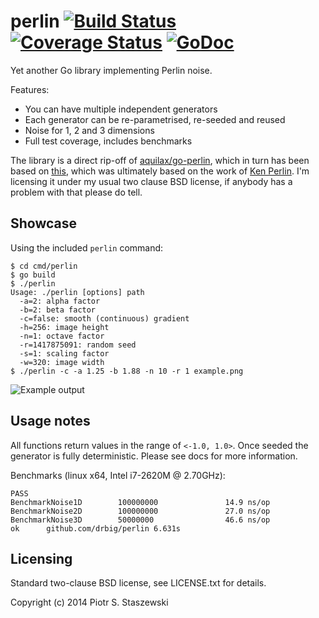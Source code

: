 # perlin [![Build Status](https://travis-ci.org/drbig/perlin.svg?branch=master)](https://travis-ci.org/drbig/perlin) [![Coverage Status](https://img.shields.io/coveralls/drbig/perlin.svg)](https://coveralls.io/r/drbig/perlin?branch=master) [![GoDoc](https://godoc.org/github.com/drbig/perlin?status.svg)](http://godoc.org/github.com/drbig/perlin)

Yet another Go library implementing Perlin noise.

Features:

- You can have multiple independent generators
- Each generator can be re-parametrised, re-seeded and reused
- Noise for 1, 2 and 3 dimensions
- Full test coverage, includes benchmarks

The library is a direct rip-off of [aquilax/go-perlin](https://github.com/aquilax/go-perlin), which in turn has been based on [this](https://git.gnome.org/browse/gegl/tree/operations/common/perlin), which was ultimately based on the work of [Ken Perlin](http://en.wikipedia.org/wiki/Ken_Perlin). I'm licensing it under my usual two clause BSD license, if anybody has a problem with that please do tell.

## Showcase

Using the included `perlin` command:

    $ cd cmd/perlin
    $ go build
    $ ./perlin
    Usage: ./perlin [options] path
      -a=2: alpha factor
      -b=2: beta factor
      -c=false: smooth (continuous) gradient
      -h=256: image height
      -n=1: octave factor
      -r=1417875091: random seed
      -s=1: scaling factor
      -w=320: image width
    $ ./perlin -c -a 1.25 -b 1.88 -n 10 -r 1 example.png

![Example output](https://raw.github.com/drbig/perlin/master/example.png)

## Usage notes

All functions return values in the range of `<-1.0, 1.0>`. Once seeded the generator is fully deterministic. Please see docs for more information.

Benchmarks (linux x64, Intel i7-2620M @ 2.70GHz):

    PASS
    BenchmarkNoise1D        100000000               14.9 ns/op
    BenchmarkNoise2D        100000000               27.0 ns/op
    BenchmarkNoise3D        50000000                46.6 ns/op
    ok      github.com/drbig/perlin 6.631s

## Licensing

Standard two-clause BSD license, see LICENSE.txt for details.

Copyright (c) 2014 Piotr S. Staszewski
